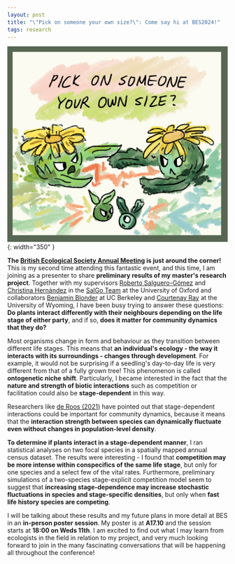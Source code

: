 ```yaml
---
layout: post
title: "\"Pick on someone your own size?\": Come say hi at BES2024!"
tags: research
---
```


![thumbnail](/assets/images/posts/08122024_bes_illustration.jpg){: width="350" }

**The [British Ecological Society Annual Meeting](https://www.britishecologicalsociety.org/events/bes-annual-meeting-2024/) is just around the corner!** This is my second time attending this fantastic event, and this time, I am joining as a presenter to share **preliminary results of my master's research project**. Together with my supervisors [Roberto Salguero-Gómez](https://www.biology.ox.ac.uk/people/rob-salguero-gomez) and [Christina Hernández](https://www.biology.ox.ac.uk/people/christina-hernandez) in the [SalGo Team](https://www.salgo.ox.ac.uk/) at the University of Oxford and collaborators [Benjamin Blonder](https://benjaminblonder.org/people/principal-investigator/) at UC Berkeley and [Courtenay Ray](https://courtenayray.com/) at the University of Wyoming, I have been busy trying to answer these questions: **Do plants interact differently with their neighbours depending on the life stage of either party**, and if so, **does it matter for community dynamics that they do?**

Most organisms change in form and behaviour as they transition between different life stages. This means that **an individual's ecology - the way it interacts with its surroundings - changes through development**. For example, it would not be surprising if a seedling's day-to-day life is very different from that of a fully grown tree! This phenomenon is called **ontogenetic niche shift**. Particularly, I became interested in the fact that the **nature and strength of biotic interactions** such as competition or facilitation could also be **stage-dependent** in this way.

Researchers like [de Roos (2021)](https://doi.org/10.1073/pnas.2023709118) have pointed out that stage-dependent interactions could be important for community dynamics, because it means that the **interaction strength between species can dynamically fluctuate even without changes in population-level density**.

**To determine if plants interact in a stage-dependent manner**, I ran statistical analyses on two focal species in a spatially mapped annual census dataset. The results were interesting - I found that **competition may be more intense within conspecifics of the same life stage**, but only for one species and a select few of the vital rates. Furthermore, preliminary simulations of a two-species stage-explicit competition model seem to suggest that **increasing stage-dependence may increase stochastic fluctuations in species and stage-specific densities**, but only when **fast life history species are competing**.

I will be talking about these results and my future plans in more detail at BES in an **in-person poster session**. My poster is at **A17.10** and the session starts at **18:00 on Weds 11th**. I am excited to find out what I may learn from ecologists in the field in relation to my project, and very much looking forward to join in the many fascinating conversations that will be happening all throughout the conference!